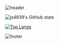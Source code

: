 
![header](https://capsule-render.vercel.app/api?type=wave&color=auto&height=400&section=header&text=Jisu%20Kim&fontSize=90)

![js4939's GitHub stats](https://github-readme-stats.vercel.app/api?username=js4939&show_icons=true&theme=solarized-light&show_icons=true)

[![Top Langs](https://github-readme-stats.vercel.app/api/top-langs/?username=delay-100&layout=compact)](https://github.com/js4939/github-readme-stats)

![footer](https://capsule-render.vercel.app/api?section=footer&height=300)
